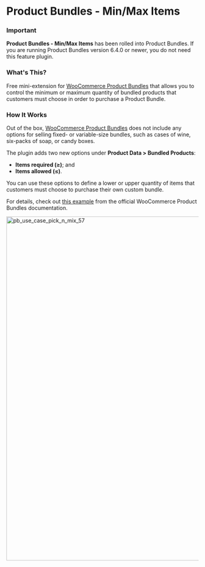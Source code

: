 # Product Bundles - Min/Max Items

### Important

**Product Bundles - Min/Max Items** has been rolled into Product Bundles. If you are running Product Bundles version 6.4.0 or newer, you do not need this feature plugin.

### What's This?

Free mini-extension for [WooCommerce Product Bundles](https://woocommerce.com/products/product-bundles/) that allows you to control the minimum or maximum quantity of bundled products that customers must choose in order to purchase a Product Bundle.

### How It Works

Out of the box, [WooCommerce Product Bundles](https://woocommerce.com/products/product-bundles/) does not include any options for selling fixed- or variable-size bundles, such as cases of wine, six-packs of soap, or candy boxes.

The plugin adds two new options under **Product Data > Bundled Products**:

* **Items required (≥)**; and
* **Items allowed (≤)**.

You can use these options to define a lower or upper quantity of items that customers must choose to purchase their own custom bundle.

For details, check out [this example](https://docs.woocommerce.com/document/bundles/bundles-use-case-pick-and-mix/) from the official WooCommerce Product Bundles documentation.

<img width="900" alt="pb_use_case_pick_n_mix_57" src="https://user-images.githubusercontent.com/1783726/73163553-e79b4080-40f8-11ea-8944-cba9699c4835.png">
